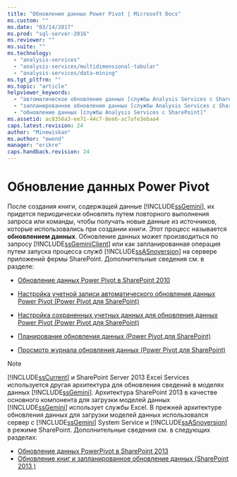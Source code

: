 ```yaml
---
title: "Обновление данных Power Pivot | Microsoft Docs"
ms.custom: ""
ms.date: "03/14/2017"
ms.prod: "sql-server-2016"
ms.reviewer: ""
ms.suite: ""
ms.technology: 
  - "analysis-services"
  - "analysis-services/multidimensional-tabular"
  - "analysis-services/data-mining"
ms.tgt_pltfrm: ""
ms.topic: "article"
helpviewer_keywords: 
  - "автоматическое обновление данных [службы Analysis Services с SharePoint]"
  - "запланированное обновление данных [службы Analysis Services с SharePoint]"
  - "обновление данных [службы Analysis Services с SharePoint]"
ms.assetid: ac8358a3-ee71-44c7-8ee6-ac7afe3ebaa4
caps.latest.revision: 24
author: "Minewiskan"
ms.author: "owend"
manager: "erikre"
caps.handback.revision: 24
---
```

# Обновление данных Power Pivot
  После создания книги, содержащей данные [!INCLUDE[ssGemini](../../includes/ssgemini-md.md)], их придется периодически обновлять путем повторного выполнения запроса или команды, чтобы получать новые данные из источников, которые использовались при создании книги. Этот процесс называется **обновлением данных**. Обновление данных может производиться по запросу [!INCLUDE[ssGeminiClient](../../includes/ssgeminiclient-md.md)] или как запланированная операция путем запуска процесса служб [!INCLUDE[ssASnoversion](../../includes/ssasnoversion-md.md)] на сервере приложений фермы SharePoint. Дополнительные сведения см. в разделе:  
  
-   [Обновление данных Power Pivot в SharePoint 2010](http://msdn.microsoft.com/ru-ru/01b54e6f-66e5-485c-acaa-3f9aa53119c9)  
  
-   [Настройка учетной записи автоматического обновления данных Power Pivot (Power Pivot для SharePoint)](http://msdn.microsoft.com/ru-ru/81401eac-c619-4fad-ad3e-599e7a6f8493)  
  
-   [Настройка сохраненных учетных данных для обновления данных Power Pivot (Power Pivot для SharePoint)](http://msdn.microsoft.com/ru-ru/987eff0f-bcfe-4bbd-81e0-9aca993a2a75)  
  
-   [Планирование обновления данных (Power Pivot для SharePoint)](http://msdn.microsoft.com/ru-ru/8571208f-6aae-4058-83c6-9f916f5e2f9b)  
  
-   [Просмотр журнала обновления данных (Power Pivot для SharePoint)](../../analysis-services/power-pivot-sharepoint/view-data-refresh-history-power-pivot-for-sharepoint.md)  
  
> [!NOTE]  
>  [!INCLUDE[ssCurrent](../../includes/sscurrent-md.md)] и SharePoint Server 2013 Excel Services используется другая архитектура для обновления сведений в моделях данных [!INCLUDE[ssGemini](../../includes/ssgemini-md.md)]. Архитектура SharePoint 2013 в качестве основного компонента для загрузки моделей данных [!INCLUDE[ssGemini](../../includes/ssgemini-md.md)] использует службы Excel. В прежней архитектуре обновления данных для загрузки моделей данных использовался сервер с [!INCLUDE[ssGemini](../../includes/ssgemini-md.md)] System Service и [!INCLUDE[ssASnoversion](../../includes/ssasnoversion-md.md)] в режиме SharePoint. Дополнительные сведения см. в следующих разделах:  
>   
>  -   [Обновление данных PowerPivot в SharePoint 2013](../../analysis-services/power-pivot-sharepoint/power-pivot-data-refresh-with-sharepoint-2013.md)  
> -   [Обновление книг и запланированное обновление данных (SharePoint 2013 )](../../analysis-services/instances/install-windows/upgrade-workbooks-and-scheduled-data-refresh-sharepoint-2013.md)  
  
  